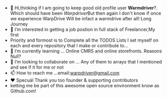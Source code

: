 - 👋 Hi,thinking if I am going to keep good old profile user **Warmdriver**?. Which 
should have been *Warpdriver*But then again I don't know if once we experience WarpDrive
Will be infact a warmdrive after all! Long Journey
- 👀 I’m interested in getting a job postion in full stack of Freelancer,My first
- Priority and formost is to Complete all the TODOS Lists I set myself on each and every repository that I make or contribute to...
- 🌱 I’m currently learning ... Online CMRS and online storefronts. Reasons Null? 
- 💞️ I’m looking to collaborate on ... Any of them to arrays that I mentioned and see if it for me or not
- 📫 How to reach me ...email:warpdriver@gmail.com
- ❤️ Specuál Thank you too founder & supporting contributors 
- ketting me be part of this awesome open source environment know as Github.com!
<!---
Warmdriver/Warmdriver is a ✨ special ✨ repository because its `README.md` (this file) appears on your GitHub profile.
You can click the Preview link to take a look at your changes.
--->
